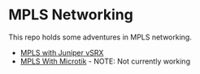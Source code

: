 # MPLS Networking

This repo holds some adventures in MPLS networking.

* [MPLS with Juniper vSRX](JUNIPER-MPLS.md)
* [MPLS With Microtik](MICROTIK.md) - NOTE: Not currently working
